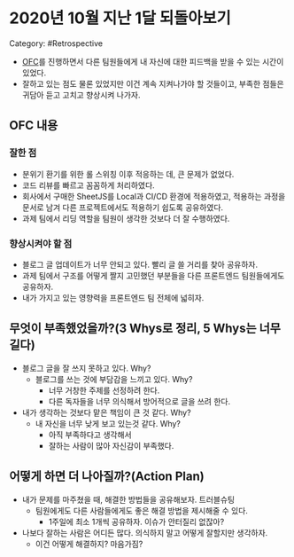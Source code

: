 # 2020년 10월 지난 1달 되돌아보기

Category: #Retrospective

- [OFC](https://medium.com/@padminipyapali/open-feedback-circle-a69601ea5dfd)를 진행하면서 다른 팀원들에게 내 자신에 대한 피드백을 받을 수 있는 시간이 있었다.
- 잘하고 있는 점도 물론 있었지만 이건 계속 지켜나가야 할 것들이고, 부족한 점들은 귀담아 듣고 고치고 향상시켜 나가자.

## OFC 내용
### 잘한 점
- 분위기 환기를 위한 롤 스위칭 이후 적응하는 데, 큰 문제가 없었다.
- 코드 리뷰를 빠르고 꼼꼼하게 처리하였다.
- 회사에서 구매한 SheetJS를 Local과 CI/CD 환경에 적용하였고, 적용하는 과정을 문서로 남겨 다른 프로젝트에서도 적용하기 쉽도록 공유하였다.
- 과제 팀에서 리딩 역할을 팀원이 생각한 것보다 더 잘 수행하였다.
### 향상시켜야 할 점
- 블로그 글 업데이트가 너무 안되고 있다. 빨리 글 쓸 거리를 찾아 공유하자.
- 과제 팀에서 구조를 어떻게 짤지 고민했던 부분들을 다른 프론트엔드 팀원들에게도 공유하자.
- 내가 가지고 있는 영향력을 프론트엔드 팀 전체에 넓히자.

## 무엇이 부족했었을까?(3 Whys로 정리, 5 Whys는 너무 길다)
- 블로그 글을 잘 쓰지 못하고 있다. Why?
  - 블로그를 쓰는 것에 부담감을 느끼고 있다. Why?
    - 너무 거창한 주제를 선정하려 한다.
    - 다른 독자들을 너무 의식해서 방어적으로 글을 쓰려 한다.
- 내가 생각하는 것보다 맡은 책임이 큰 것 같다. Why?
  - 내 자신을 너무 낮게 보고 있는것 같다. Why?
    - 아직 부족하다고 생각해서
    - 잘하는 사람이 많아 자신감이 부족했다.

## 어떻게 하면 더 나아질까?(Action Plan)
- 내가 문제를 마주쳤을 때, 해결한 방법들을 공유해보자. 트러블슈팅
  - 팀원에게도 다른 사람들에게도 좋은 해결 방법을 제시해줄 수 있다.
    - 1주일에 최소 1개씩 공유하자. 이슈가 안터질리 없잖아?
- 나보다 잘하는 사람은 어디든 많다. 의식하지 말고 어떻게 잘할지만 생각하자.
  - 이건 어떻게 해결하지? 마음가짐?
